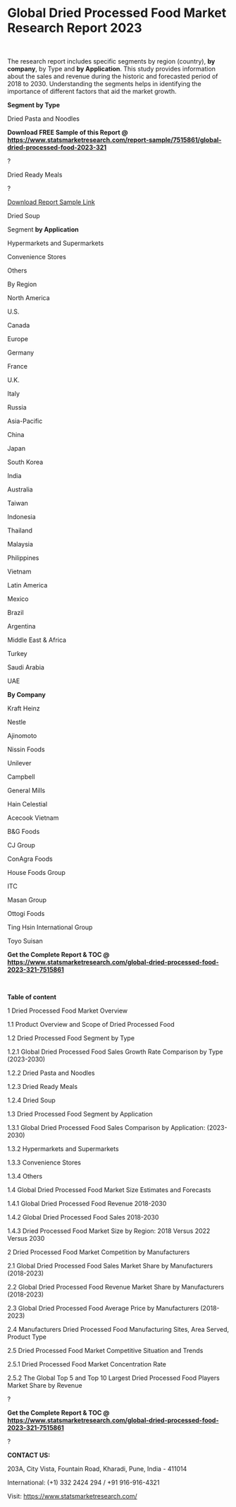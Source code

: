 <h1>Global Dried Processed Food Market Research Report 2023</h1><br/><p>The research report includes specific segments by region (country), <strong>by company</strong>, by Type and <strong>by Application</strong>. This study provides information about the sales and revenue during the historic and forecasted period of 2018 to 2030. Understanding the segments helps in identifying the importance of different factors that aid the market growth.</p>
 
 
 
 <p><strong>Segment by Type</strong></p>
 
 
 
 <p>Dried Pasta and Noodles</p>
 
 
 
 <div><b>Download FREE Sample of this Report @ <a href="https://www.statsmarketresearch.com/download-free-sample/7515861/global-dried-processed-food-2023-321">https://www.statsmarketresearch.com/report-sample/7515861/global-dried-processed-food-2023-321</a></b></div>
 
 
 
 <p>? </p>
 
 
 
 <p>Dried Ready Meals</p>
 
 
 
 <p>? </p>
 
 
 
 <p><a href="https://www.statsmarketresearch.com/download-free-sample/7515861/global-dried-processed-food-2023-321">Download Report Sample Link</a></p>
 
 
 
 <p>Dried Soup</p>
 
 
 
 <p>Segment <strong>by Application</strong></p>
 
 
 
 <p>Hypermarkets and Supermarkets</p>
 
 
 
 <p>Convenience Stores</p>
 
 
 
 <p>Others</p>
 
 
 
 <p>By Region</p>
 
 
 
 <p>North America</p>
 
 
 
 <p>U.S.</p>
 
 
 
 <p>Canada</p>
 
 
 
 <p>Europe</p>
 
 
 
 <p>Germany</p>
 
 
 
 <p>France</p>
 
 
 
 <p>U.K.</p>
 
 
 
 <p>Italy</p>
 
 
 
 <p>Russia</p>
 
 
 
 <p>Asia-Pacific</p>
 
 
 
 <p>China</p>
 
 
 
 <p>Japan</p>
 
 
 
 <p>South Korea</p>
 
 
 
 <p>India</p>
 
 
 
 <p>Australia</p>
 
 
 
 <p>Taiwan</p>
 
 
 
 <p>Indonesia</p>
 
 
 
 <p>Thailand</p>
 
 
 
 <p>Malaysia</p>
 
 
 
 <p>Philippines</p>
 
 
 
 <p>Vietnam</p>
 
 
 
 <p>Latin America</p>
 
 
 
 <p>Mexico</p>
 
 
 
 <p>Brazil</p>
 
 
 
 <p>Argentina</p>
 
 
 
 <p>Middle East & Africa</p>
 
 
 
 <p>Turkey</p>
 
 
 
 <p>Saudi Arabia</p>
 
 
 
 <p>UAE</p>
 
 
 
 <p><strong>By Company</strong></p>
 
 
 
 <p>Kraft Heinz</p>
 
 
 
 <p>Nestle</p>
 
 
 
 <p>Ajinomoto</p>
 
 
 
 <p>Nissin Foods</p>
 
 
 
 <p>Unilever</p>
 
 
 
 <p>Campbell</p>
 
 
 
 <p>General Mills</p>
 
 
 
 <p>Hain Celestial</p>
 
 
 
 <p>Acecook Vietnam</p>
 
 
 
 <p>B&G Foods</p>
 
 
 
 <p>CJ Group</p>
 
 
 
 <p>ConAgra Foods</p>
 
 
 
 <p>House Foods Group</p>
 
 
 
 <p>ITC</p>
 
 
 
 <p>Masan Group</p>
 
 
 
 <p>Ottogi Foods</p>
 
 
 
 <p>Ting Hsin International Group</p>
 
 
 
 <p>Toyo Suisan</p>
 
 
 
 <div><b>Get the Complete Report & TOC @ <a href="https://www.statsmarketresearch.com/global-dried-processed-food-2023-321-7515861">https://www.statsmarketresearch.com/global-dried-processed-food-2023-321-7515861</a></b></div>
 
 
 
 <p><br />
 
 <b>Table of content</b></p>
 
 
 
 <p>1 Dried Processed Food Market Overview<br />
 
 1.1 Product Overview and Scope of Dried Processed Food<br />
 
 1.2 Dried Processed Food Segment by Type<br />
 
 1.2.1 Global Dried Processed Food Sales Growth Rate Comparison by Type (2023-2030)<br />
 
 1.2.2 Dried Pasta and Noodles<br />
 
 1.2.3 Dried Ready Meals<br />
 
 1.2.4 Dried Soup<br />
 
 1.3 Dried Processed Food Segment by Application<br />
 
 1.3.1 Global Dried Processed Food Sales Comparison by Application: (2023-2030)<br />
 
 1.3.2 Hypermarkets and Supermarkets<br />
 
 1.3.3 Convenience Stores<br />
 
 1.3.4 Others<br />
 
 1.4 Global Dried Processed Food Market Size Estimates and Forecasts<br />
 
 1.4.1 Global Dried Processed Food Revenue 2018-2030<br />
 
 1.4.2 Global Dried Processed Food Sales 2018-2030<br />
 
 1.4.3 Dried Processed Food Market Size by Region: 2018 Versus 2022 Versus 2030<br />
 
 2 Dried Processed Food Market Competition by Manufacturers<br />
 
 2.1 Global Dried Processed Food Sales Market Share by Manufacturers (2018-2023)<br />
 
 2.2 Global Dried Processed Food Revenue Market Share by Manufacturers (2018-2023)<br />
 
 2.3 Global Dried Processed Food Average Price by Manufacturers (2018-2023)<br />
 
 2.4 Manufacturers Dried Processed Food Manufacturing Sites, Area Served, Product Type<br />
 
 2.5 Dried Processed Food Market Competitive Situation and Trends<br />
 
 2.5.1 Dried Processed Food Market Concentration Rate<br />
 
 2.5.2 The Global Top 5 and Top 10 Largest Dried Processed Food Players Market Share by Revenue<br />
 
 ? </p>
 
 
 
 <div><b>Get the Complete Report & TOC @ <a href="https://www.statsmarketresearch.com/global-dried-processed-food-2023-321-7515861">https://www.statsmarketresearch.com/global-dried-processed-food-2023-321-7515861</a></b></div>
 
 
 
 <p>? </p>
 
 
 
 <p><b>CONTACT US:</b><br />
 
 203A, City Vista, Fountain Road, Kharadi, Pune, India - 411014<br />
 
 International: (+1) 332 2424 294 / +91 916-916-4321<br />
 
 Visit: <a href="https://www.statsmarketresearch.com/">https://www.statsmarketresearch.com/</a></p>